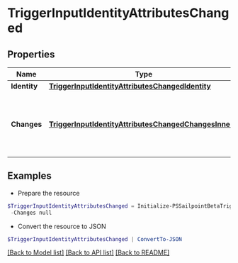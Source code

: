# TriggerInputIdentityAttributesChanged
## Properties

Name | Type | Description | Notes
------------ | ------------- | ------------- | -------------
**Identity** | [**TriggerInputIdentityAttributesChangedIdentity**](TriggerInputIdentityAttributesChangedIdentity.md) |  | 
**Changes** | [**TriggerInputIdentityAttributesChangedChangesInner[]**](TriggerInputIdentityAttributesChangedChangesInner.md) | A list of one or more identity attributes that changed on the identity. | 

## Examples

- Prepare the resource
```powershell
$TriggerInputIdentityAttributesChanged = Initialize-PSSailpointBetaTriggerInputIdentityAttributesChanged  -Identity null `
 -Changes null
```

- Convert the resource to JSON
```powershell
$TriggerInputIdentityAttributesChanged | ConvertTo-JSON
```

[[Back to Model list]](../README.md#documentation-for-models) [[Back to API list]](../README.md#documentation-for-api-endpoints) [[Back to README]](../README.md)


